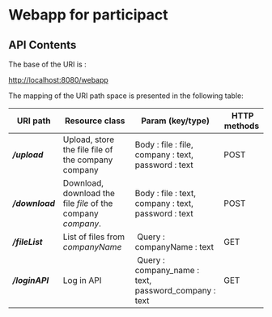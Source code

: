 
Webapp for participact 
========================


API Contents
--------

The base of the URI is :

[http://localhost:8080/webapp]( /)

The mapping of the URI path space is presented in the following table:

URI path                         | Resource class                                               | Param  (key/type)                      | HTTP methods
-------------------------------- | ------------------------------------------------------------ | --------------------------------------------- | ------------
**_/upload_**                    | Upload, store the file file of the company company           | Body : file : file, company : text, password : text  | POST                              
**_/download_**                  | Download, download the file *file* of the company *company*. | Body : file : text, company : text, password : text  | POST                                                       
**_/fileList_**                   | List of files from *companyName* | Query : companyName : text  | GET   
**_/loginAPI_**                   | Log in API         | Query : company_name : text, password_company : text  | GET 




